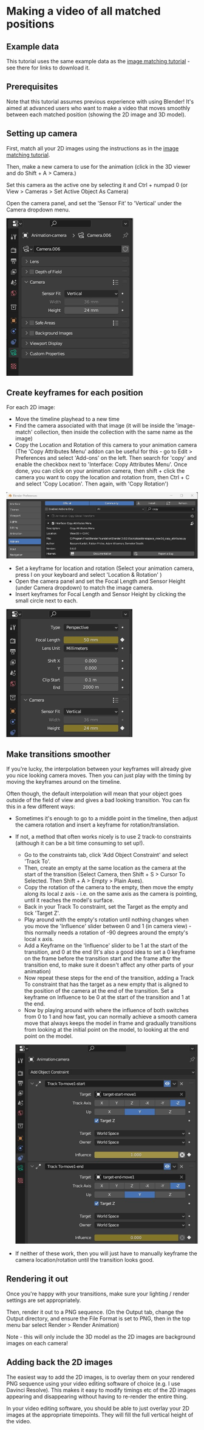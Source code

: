 # Making a video of all matched positions

## Example data

This tutorial uses the same example data as the [image matching tutorial](./image-matching.md) - see there for links to download it.

## Prerequisites

Note that this tutorial assumes previous experience with using Blender!
It's aimed at advanced users who want to make a video that moves
smoothly between each matched position (showing the 2D image and 3D model).

## Setting up camera

First, match all your 2D images using the instructions as in the [image matching tutorial](./image-matching.md).

Then, make a new camera to use for the animation (click in the 3D viewer and do Shift + A > Camera.)

Set this camera as the active one by selecting it and Ctrl + numpad 0 (or View > Cameras > Set Active Object As Camera)

Open the camera panel, and set the 'Sensor Fit' to 'Vertical' under the Camera dropdown menu.

![Screenshot showing camera tab](./images/sensor-fit-vertical.jpg)


## Create keyframes for each position

For each 2D image:

- Move the timeline playhead to a new time
- Find the camera associated with that image (it will be inside the 'image-match' collection, then inside the collection with the same name as the image)
- Copy the Location and Rotation of this camera to your animation camera (The 'Copy Attributes Menu' addon can be useful for this - go to Edit > Preferences and select 'Add-ons' on the left. Then search for 'copy' and enable the checkbox next to 'Interface: Copy Attributes Menu'. Once done, you can click on your animation camera, then shift + click the camera you want to copy the location and rotation from, then Ctrl + C and select 'Copy Location'. Then again, with 'Copy Rotation')

![Copy attributes addon](./images/copy-attributes-addon.jpg)
- Set a keyframe for location and rotation (Select your animation camera, press I on your keyboard and select 'Location & Rotation' )
- Open the camera panel and set the Focal Length and Sensor Height (under Camera dropdown) to match the image camera.
- Insert keyframes for Focal Length and Sensor Height by clicking the small circle next to each.

![Camera keyframes](./images/camera-keyframes.jpg)

## Make transitions smoother

If you're lucky, the interpolation between your keyframes will already give you nice looking camera moves. Then you can just play with the timing by moving the keyframes around on the timeline.

Often though, the default interpolation will mean that your object goes outside of the field of view and gives a bad looking transition. You can fix this in a few different ways:

- Sometimes it's enough to go to a middle point in the timeline, then adjust the camera rotation and insert a keyframe for rotation/translation.

- If not, a method that often works nicely is to use 2 track-to constraints (although it can be a bit time consuming to set up!). 
    - Go to the constraints tab, click 'Add Object Constraint' and select 'Track To'. 
    - Then, create an empty at the same location as the camera at the start of the transition (Select Camera, then Shift + S > Cursor To Selected. Then Shift + A > Empty > Plain Axes). 
    - Copy the rotation of the camera to the empty, then move the empty along its local z axis - i.e. on the same axis as the camera is pointing, until it reaches the model's surface.
    - Back in your Track To constraint, set the Target as the empty and tick 'Target Z'.
    - Play around with the empty's rotation until nothing changes when you move the 'Influence' slider between 0 and 1 (in camera view) - this  normally needs a rotation of -90 degrees around the empty's local x axis.
    - Add a Keyframe on the 'Influence' slider to be 1 at the start of the transition, and 0 at the end (It's also a good idea to set a 0 keyframe on the frame before the transition start and the frame after the transition end, to make sure it doesn't affect any other parts of your animation)
    - Now repeat these steps for the end of the transition, adding a Track To constraint that has the target as a new empty that is aligned to the position of the camera at the end of the transition. Set a keyframe on Influence to be 0 at the start of the transition and 1 at the end.
    - Now by playing around with where the influence of both switches from 0 to 1 and how fast, you can normally achieve a smooth camera move that always keeps the model in frame and gradually transitions from looking at the initial point on the model, to looking at the end point on the model.

    ![Track to constraints](./images/track-to.jpg)

- If neither of these work, then you will just have to manually keyframe the camera location/rotation until the transition looks good.

## Rendering it out

Once you're happy with your transitions, make sure your lighting / render settings are set appropriately.

Then, render it out to a PNG sequence. (On the Output tab, change the Output directory, and ensure the File Format is set to PNG, then in the top menu bar select Render > Render Animation)

Note - this will only include the 3D model as the 2D images are background images on each camera!

## Adding back the 2D images

The easiest way to add the 2D images, is to overlay them on your rendered PNG sequence using your video editing software of choice (e.g. I use Davinci Resolve). This makes it easy to modify timings etc of the 2D images appearing and disappearing without having to re-render the entire thing.

In your video editing software, you should be able to just overlay your 2D images at the appropriate timepoints. They will fill the full vertical height of the video.
